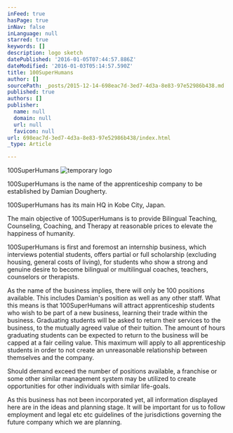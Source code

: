 ```yaml
---
inFeed: true
hasPage: true
inNav: false
inLanguage: null
starred: true
keywords: []
description: logo sketch
datePublished: '2016-01-05T07:44:57.886Z'
dateModified: '2016-01-03T05:14:57.590Z'
title: 100SuperHumans
author: []
sourcePath: _posts/2015-12-14-698eac7d-3ed7-4d3a-8e83-97e52986b438.md
published: true
authors: []
publisher:
  name: null
  domain: null
  url: null
  favicon: null
url: 698eac7d-3ed7-4d3a-8e83-97e52986b438/index.html
_type: Article

---
```

100SuperHumans
![temporary logo](https://the-grid-user-content.s3-us-west-2.amazonaws.com/73f55d7c-c31f-4a7c-890e-557b279269b4.jpg)

100SuperHumans is the name of the apprenticeship company to be established by Damian Dougherty. 

100SuperHumans has its main HQ in Kobe City, Japan.

The main objective of 100SuperHumans is to provide Bilingual Teaching, Counseling, Coaching, and Therapy at reasonable prices to elevate the happiness of humanity. 

100SuperHumans is first and foremost an internship business, which interviews potential students, offers partial or full scholarship (excluding housing, general costs of living), for students who show a strong and genuine desire to become bilingual or multilingual coaches, teachers, counselors or therapists. 

As the name of the business implies, there will only be 100 positions available. This includes Damian's position as well as any other staff. What this means is that 100SuperHumans will attract apprenticeship students who wish to be part of a new business, learning their trade within the business. Graduating  students will be asked to return their services to the business, to the mutually agreed value of their tuition. The amount of hours graduating students can be expected to return to the business will be capped at a fair ceiling value. This maximum will apply to all apprenticeship students in order to not create an unreasonable relationship between themselves and the company. 

Should demand exceed the number of positions available, a franchise or some other similar management system may be utilized to create opportunities for other individuals with similar life-goals.

As this business has not been incorporated yet, all information displayed here are in the ideas and planning stage. It will be important for us to follow employment and legal etc etc guidelines of the jurisdictions governing the future company which we are planning.